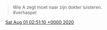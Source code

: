 > Wie A zegt moet naar zijn dokter luisteren\.  
> \#verhaspel

<img src="../../media/tweet.ico" width="12" /> [Sat Aug 01 02:51:10 +0000 2020](https://twitter.com/DromerDenker/status/1289393204039540737)